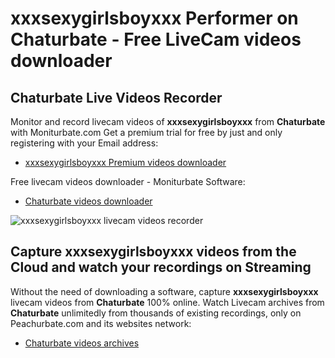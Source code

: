 # xxxsexygirlsboyxxx Performer on Chaturbate - Free LiveCam videos downloader

## Chaturbate Live Videos Recorder

Monitor and record livecam videos of **xxxsexygirlsboyxxx** from **Chaturbate** with Moniturbate.com
Get a premium trial for free by just and only registering with your Email address:
* [xxxsexygirlsboyxxx Premium videos downloader](https://moniturbate.com/request-demo-licence-key.html)

Free livecam videos downloader - Moniturbate Software:
* [Chaturbate videos downloader](https://moniturbate.com/moniturbate-download-software.html)

![xxxsexygirlsboyxxx livecam videos recorder](https://peachurnet.com/templates/moniturbate-software.png)


## Capture xxxsexygirlsboyxxx videos from the Cloud and watch your recordings on Streaming

Without the need of downloading a software, capture **xxxsexygirlsboyxxx** livecam videos from **Chaturbate** 100% online.
Watch Livecam archives from **Chaturbate** unlimitedly from thousands of existing recordings, only on Peachurbate.com and its websites network:
* [Chaturbate videos archives](https://peachurnet.com/)